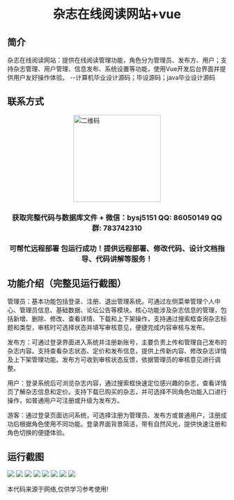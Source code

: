 <p><h1 align="center">杂志在线阅读网站+vue</h1></p>

## 简介
杂志在线阅读网站：提供在线阅读管理功能，角色分为管理员、发布方、用户；支持杂志管理、用户管理、信息发布、系统设置等功能，使用Vue开发后台界面并提供用户友好操作体验。    --计算机毕业设计源码；毕设源码；java毕业设计源码


## 联系方式
<img src="https://bs-1329754181.cos.ap-shanghai.myqcloud.com/wx.jpg" alt="二维码" style="display: block; margin: 0 auto;" width="200px">
<p><h3 align="center">获取完整代码与数据库文件 + 微信：bysj5151 QQ: 86050149 QQ群: 783742310</h3></p>
<p><h3 align="center">可帮忙远程部署 包运行成功！提供远程部署、修改代码、设计文档指导、代码讲解等服务！</h3></p>

## 功能介绍（完整见运行截图）
管理员：基本功能包括登录、注册、退出管理系统。可通过左侧菜单管理个人中心、管理员信息、基础数据、论坛公告等模块。核心功能涉及杂志信息的管理，包括新增、删除、修改、查看详情、下载和上下架操作，支持通过搜索框查询杂志标题和类型，审核时可选择状态并填写审核意见，便捷完成内容审核与发布。

发布方：可通过登录界面进入系统并注册新账号，主要负责上传和管理自己发布的杂志内容。支持查看杂志状态、定价和发布信息，提供上传新内容、修改杂志详情及上下架管理功能。发布方可收到审核状态反馈，依据管理员的审核意见进行调整。

用户：登录系统后可浏览杂志内容，通过搜索框快速定位感兴趣的杂志，查看详情页了解杂志信息和定价。支持下载已购买的杂志，并可选择不同角色功能入口进行操作，如普通用户可注册或升级为发布方。

游客：通过登录页面访问系统，可选择注册为管理员、发布方或普通用户，注册成功后根据角色使用不同功能。登录界面背景简洁，带有自然风光，提供快速注册和角色切换的便捷体验。


## 运行截图
![](https://bs-1329754181.cos.ap-shanghai.myqcloud.com/ssm/MagazineOnlineReading/img/001.jpg)
![](https://bs-1329754181.cos.ap-shanghai.myqcloud.com/ssm/MagazineOnlineReading/img/002.jpg)
![](https://bs-1329754181.cos.ap-shanghai.myqcloud.com/ssm/MagazineOnlineReading/img/003.jpg)
![](https://bs-1329754181.cos.ap-shanghai.myqcloud.com/ssm/MagazineOnlineReading/img/004.jpg)
![](https://bs-1329754181.cos.ap-shanghai.myqcloud.com/ssm/MagazineOnlineReading/img/005.jpg)
![](https://bs-1329754181.cos.ap-shanghai.myqcloud.com/ssm/MagazineOnlineReading/img/006.jpg)
![](https://bs-1329754181.cos.ap-shanghai.myqcloud.com/ssm/MagazineOnlineReading/img/007.jpg)
![](https://bs-1329754181.cos.ap-shanghai.myqcloud.com/ssm/MagazineOnlineReading/img/008.jpg)

<p>本代码来源于网络,仅供学习参考使用!</p>
